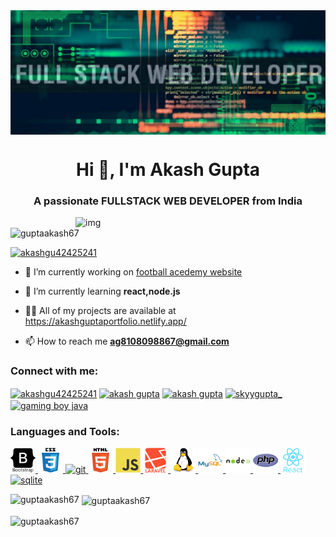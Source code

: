 
<img align="center" src="imgg.jpg" alt="background" height="50%">

<h1 align="center">Hi 👋, I'm Akash Gupta</h1>
<h3 align="center">A passionate FULLSTACK WEB DEVELOPER from India</h3>

<a href="https://www.google.com/search?q=animated+coding+gif&oq=animated+coding+gif&aqs=chrome..69i57.147480110j0j15&sourceid=chrome&ie=UTF-8#imgrc=dbrfb5dvHO4gVM&imgdii=55jyr3BK5duBpM">
<img align="right" src="https://camo.githubusercontent.com/5ddf73ad3a205111cf8c686f687fc216c2946a75005718c8da5b837ad9de78c9/68747470733a2f2f7468756d62732e6766796361742e636f6d2f4576696c4e657874446576696c666973682d736d616c6c2e676966" alt="img" width="400"  >
</a>

<p align="left"> <img src="https://komarev.com/ghpvc/?username=guptaakash67&label=Profile%20views&color=0e75b6&style=flat" alt="guptaakash67" /> </p>

<p align="left"> <a href="https://twitter.com/akashgu42425241" target="blank"><img src="https://img.shields.io/twitter/follow/akashgu42425241?logo=twitter&style=for-the-badge" alt="akashgu42425241" /></a> </p>

- 🔭 I’m currently working on [football acedemy website](https://risingsunfootballacedemy.netlify.app/)

- 🌱 I’m currently learning **react,node.js**

- 👨‍💻 All of my projects are available at https://akashguptaportfolio.netlify.app/

- 📫 How to reach me **ag8108098867@gmail.com**

<h3 align="left">Connect with me:</h3>
<p align="left">
<a href="https://twitter.com/akashgu42425241" target="blank"><img align="center" src="https://raw.githubusercontent.com/rahuldkjain/github-profile-readme-generator/master/src/images/icons/Social/twitter.svg" alt="akashgu42425241" height="30" width="40" /></a>
<a href="https://www.linkedin.com/in/akash-gupta-478323232/" target="blank"><img align="center" src="https://raw.githubusercontent.com/rahuldkjain/github-profile-readme-generator/master/src/images/icons/Social/linked-in-alt.svg" alt="akash gupta" height="30" width="40" /></a>
<a href="https://www.facebook.com/people/Akash-Gupta/pfbid02mRwE7ComJ5fKBZk2cCFFw7yq6MPHGGEve9KEK6KqCZvtMvdRRYDVsvfURS58JGUhl/?mibextid=ZbWKwL" target="blank"><img align="center" src="https://raw.githubusercontent.com/rahuldkjain/github-profile-readme-generator/master/src/images/icons/Social/facebook.svg" alt="akash gupta" height="30" width="40" /></a>
<a href="https://instagram.com/skyygupta_" target="blank"><img align="center" src="https://raw.githubusercontent.com/rahuldkjain/github-profile-readme-generator/master/src/images/icons/Social/instagram.svg" alt="skyygupta_" height="30" width="40" /></a>
<a href="https://www.youtube.com/@gamingboyjava" target="blank"><img align="center" src="https://raw.githubusercontent.com/rahuldkjain/github-profile-readme-generator/master/src/images/icons/Social/youtube.svg" alt="gaming boy java" height="30" width="40" /></a>
</p>

<h3 align="left">Languages and Tools:</h3>
<p align="left"> <a href="https://getbootstrap.com" target="_blank" rel="noreferrer"> <img src="https://raw.githubusercontent.com/devicons/devicon/master/icons/bootstrap/bootstrap-plain-wordmark.svg" alt="bootstrap" width="40" height="40"/> </a> <a href="https://www.w3schools.com/css/" target="_blank" rel="noreferrer"> <img src="https://raw.githubusercontent.com/devicons/devicon/master/icons/css3/css3-original-wordmark.svg" alt="css3" width="40" height="40"/> </a> <a href="https://git-scm.com/" target="_blank" rel="noreferrer"> <img src="https://www.vectorlogo.zone/logos/git-scm/git-scm-icon.svg" alt="git" width="40" height="40"/> </a> <a href="https://www.w3.org/html/" target="_blank" rel="noreferrer"> <img src="https://raw.githubusercontent.com/devicons/devicon/master/icons/html5/html5-original-wordmark.svg" alt="html5" width="40" height="40"/> </a> <a href="https://developer.mozilla.org/en-US/docs/Web/JavaScript" target="_blank" rel="noreferrer"> <img src="https://raw.githubusercontent.com/devicons/devicon/master/icons/javascript/javascript-original.svg" alt="javascript" width="40" height="40"/> </a> <a href="https://laravel.com/" target="_blank" rel="noreferrer"> <img src="https://raw.githubusercontent.com/devicons/devicon/master/icons/laravel/laravel-plain-wordmark.svg" alt="laravel" width="40" height="40"/> </a> <a href="https://www.linux.org/" target="_blank" rel="noreferrer"> <img src="https://raw.githubusercontent.com/devicons/devicon/master/icons/linux/linux-original.svg" alt="linux" width="40" height="40"/> </a> <a href="https://www.mysql.com/" target="_blank" rel="noreferrer"> <img src="https://raw.githubusercontent.com/devicons/devicon/master/icons/mysql/mysql-original-wordmark.svg" alt="mysql" width="40" height="40"/> </a> <a href="https://nodejs.org" target="_blank" rel="noreferrer"> <img src="https://raw.githubusercontent.com/devicons/devicon/master/icons/nodejs/nodejs-original-wordmark.svg" alt="nodejs" width="40" height="40"/> </a> <a href="https://www.php.net" target="_blank" rel="noreferrer"> <img src="https://raw.githubusercontent.com/devicons/devicon/master/icons/php/php-original.svg" alt="php" width="40" height="40"/> </a> <a href="https://reactjs.org/" target="_blank" rel="noreferrer"> <img src="https://raw.githubusercontent.com/devicons/devicon/master/icons/react/react-original-wordmark.svg" alt="react" width="40" height="40"/> </a> <a href="https://www.sqlite.org/" target="_blank" rel="noreferrer"> <img src="https://www.vectorlogo.zone/logos/sqlite/sqlite-icon.svg" alt="sqlite" width="40" height="40"/> </a> </p>

<p><img align="left" src="https://github-readme-stats.vercel.app/api/top-langs?username=guptaakash67&show_icons=true&locale=en&layout=compact" alt="guptaakash67" /></p>

<p>&nbsp;<img align="center" src="https://github-readme-stats.vercel.app/api?username=guptaakash67&show_icons=true&locale=en" alt="guptaakash67" /></p>

<p><img align="center" src="https://github-readme-streak-stats.herokuapp.com/?user=guptaakash67&" alt="guptaakash67" /></p>
